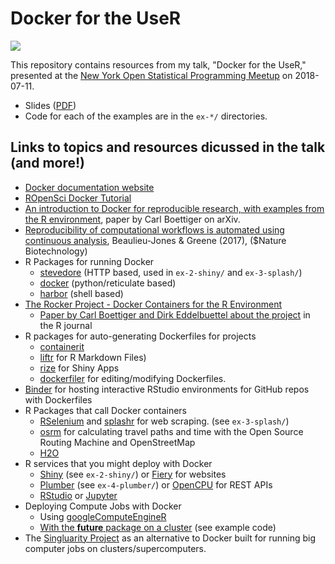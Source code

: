 # Docker for the UseR

![](title-slide.png)

This repository contains resources from my talk, "Docker for the UseR,"
presented at the [New York Open Statistical Programming Meetup](https://nyhackr.org/)
on 2018-07-11. 

- Slides ([PDF](Noam_Ross_DockerForTheUseR_nyhackr_2018-07-10.pdf))
- Code for each of the examples are in the `ex-*/` directories.

## Links to topics and resources dicussed in the talk (and more!)

- [Docker documentation website](https://docs.docker.com/)
- [ROpenSci Docker Tutorial](https://ropenscilabs.github.io/r-docker-tutorial/)
- [An introduction to Docker for reproducible research, with
examples from the R environment](https://arxiv.org/pdf/1410.0846.pdf), paper by
Carl Boettiger on arXiv.
- [Reproducibility of computational workflows is automated using continuous analysis](https://www.ncbi.nlm.nih.gov/pubmed/28288103), Beaulieu-Jones & Greene (2017), ($Nature Biotechnology)
- R Packages for running Docker
   -   [stevedore](https://github.com/richfitz/stevedore) (HTTP based, used in `ex-2-shiny/` and `ex-3-splash/`)
   -   [docker](https://github.com/bhaskarvk/docker)    (python/reticulate based)
   -   [harbor](https://github.com/wch/harbor)   (shell based)
-  [The Rocker Project - Docker Containers for the R Environment](https://www.rocker-project.org/)
    -   [Paper by Carl Boettiger and Dirk Eddelbuettel about the project](https://journal.r-project.org/archive/2017/RJ-2017-065/index.html)
in the R journal
-   R packages for auto-generating Dockerfiles for projects
    -   [containerit](http://o2r.info/containerit/)
    -   [liftr](https://nanx.me/liftr/) for R Markdown Files)
    -   [rize](https://github.com/cole-brokamp/rize) for Shiny Apps
    -   [dockerfiler](https://github.com/ColinFay/dockerfiler) for editing/modifying Dockerfiles.
-   [Binder](https://mybinder.org/) for hosting interactive RStudio environments for GitHub repos with Dockerfiles
-   R Packages that call Docker containers
    - [RSelenium](https://github.com/ropensci/RSelenium) and [splashr](https://github.com/hrbrmstr/splashr) for web scraping. (see `ex-3-splash/`)
    - [osrm](https://github.com/rCarto/osrm) for calculating travel paths and time with the Open Source Routing Machine and OpenStreetMap
    - [H2O](https://h2o-release.s3.amazonaws.com/h2o/rel-turing/1/docs-website/h2o-docs/docker.html)
-   R services that you might deploy with Docker
    -  [Shiny](https://shiny.rstudio.com/) (see `ex-2-shiny/`) or [Fiery](https://github.com/thomasp85/fiery) for websites
    -  [Plumber](https://www.rplumber.io/docs/hosting.html#docker) (see `ex-4-plumber/`) or [OpenCPU](https://www.opencpu.org/posts/opencpu-with-docker/) for REST APIs
    -  [RStudio](https://github.com/rocker-org/rocker/wiki/Using-the-RStudio-image) or [Jupyter](https://jupyter-docker-stacks.readthedocs.io/en/latest/)
-   Deploying Compute Jobs with Docker
    -  Using [googleComputeEngineR](https://cran.r-project.org/web/packages/googleComputeEngineR/vignettes/docker-ssh-futures.html)
    -  [With the **future** package on a cluster](https://cran.r-project.org/web/packages/googleComputeEngineR/vignettes/docker-ssh-futures.html) (see example code)
-   The [Singluarity Project](https://www.sylabs.io/) as an alternative to Docker built for running big computer jobs on clusters/supercomputers. 
